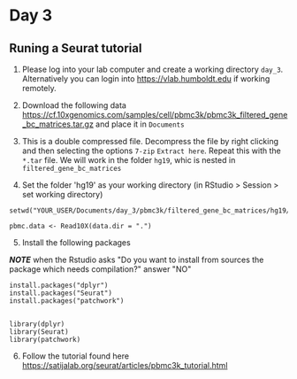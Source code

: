 # Day 3

## Runing a Seurat tutorial

1. Please log into your lab computer and create a working directory `day_3`. Alternatively you can login into https://vlab.humboldt.edu if working remotely.

2. Download the following data https://cf.10xgenomics.com/samples/cell/pbmc3k/pbmc3k_filtered_gene_bc_matrices.tar.gz and place it in `Documents`

3. This is a double compressed file. Decompress the file by right clicking and then selecting the options `7-zip` `Extract here`. Repeat this with the `*.tar` file. We will work in the folder `hg19`, whic is nested in `filtered_gene_bc_matrices`

4. Set the folder 'hg19' as your working directory (in RStudio > Session > set working directory)

```
setwd("YOUR_USER/Documents/day_3/pbmc3k/filtered_gene_bc_matrices/hg19/")

pbmc.data <- Read10X(data.dir = ".")
```

5. Install the following packages

***NOTE*** when the Rstudio asks "Do you want to install from sources the package which needs compilation?" answer "NO"

```
install.packages("dplyr")
install.packages("Seurat")
install.packages("patchwork")


library(dplyr)
library(Seurat)
library(patchwork)
```

6. Follow the tutorial found here https://satijalab.org/seurat/articles/pbmc3k_tutorial.html  

